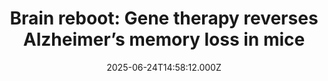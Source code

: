 ---
title: "Brain reboot: Gene therapy reverses Alzheimer’s memory loss in mice"
date: 2025-06-24T14:58:12.000Z
category: Health
externalLink: "https://www.sciencedaily.com/releases/2025/06/250624044328.htm"
image: ""
excerpt: "UC San Diego scientists have created a gene therapy that goes beyond masking Alzheimer’s symptoms—it may actually restore brain function. In mice, the treatment protected memory and altered diseased brain cells to behave more like healthy ones.…"
---